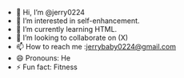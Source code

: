 - 👋 Hi, I’m @jerry0224
- 👀 I’m interested in self-enhancement.
- 🌱 I’m currently learning HTML.
- 💞️ I’m looking to collaborate on (X)
- 📫 How to reach me :jerrybaby0224@gmail.com
- 😄 Pronouns: He
- ⚡ Fun fact: Fitness

<!---
jerry0224/jerry0224 is a ✨ special ✨ repository because its `README.md` (this file) appears on your GitHub profile.
You can click the Preview link to take a look at your changes.
--->
